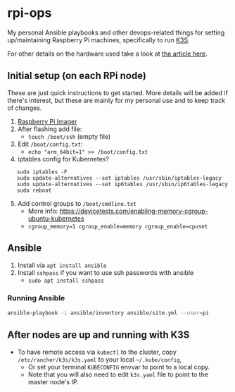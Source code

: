 # rpi-ops

My personal Ansible playbooks and other devops-related things for setting up/maintaining Raspberry
Pi machines, specifically to run [K3S](https://k3s.io/).

For other details on the hardware used take a look
at [the article here](https://blog.aalmazan.com/posts/2023-11-kubernetes-rpi-pt-1.html#raspberry-pi-setup).

## Initial setup (on each RPi node)

These are just quick instructions to get started. More details will be added if there's interest,
but these are mainly for my personal use and to keep track of changes.

1. [Raspberry Pi Imager](https://www.raspberrypi.com/documentation/computers/getting-started.html#installing-the-operating-system)
2. After flashing add file:
    * `touch /boot/ssh` (empty file)
3. Edit `/boot/config.txt`:
    * `echo "arm_64bit=1" >> /boot/config.txt`
4. iptables config for Kubernetes?

```
   sudo iptables -F
   sudo update-alternatives --set iptables /usr/sbin/iptables-legacy
   sudo update-alternatives --set ip6tables /usr/sbin/ip6tables-legacy
   sudo reboot
```

5. Add control groups to `/boot/cmdline.txt`
    * More info: https://devicetests.com/enabling-memory-cgroup-ubuntu-kubernetes
    * `cgroup_memory=1 cgroup_enable=memory cgroup_enable=cpuset`

## Ansible

1. Install via `apt install ansible`
2. Install `sshpass` if you want to use ssh passwords with ansible
    * `sudo apt install sshpass`

### Running Ansible

```bash
ansible-playbook -i ansible/inventory ansible/site.yml --user=pi
```

## After nodes are up and running with K3S

* To have remote access via `kubectl` to the cluster, copy `/etc/rancher/k3s/k3s.yaml` to your
  local `~/.kube/config`,
    * Or set your terminal `KUBECONFIG` envvar to point to a local copy.
    * Note that you will also need to edit `k3s.yaml` file to point to the master node's IP.